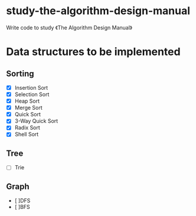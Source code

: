 # study-the-algorithm-design-manual
Write code to study 《The Algorithm Design Manual》


# Data structures to be implemented

## Sorting
- [x] Insertion Sort
- [x] Selection Sort
- [x] Heap Sort
- [x] Merge Sort
- [x] Quick Sort
- [x] 3-Way Quick Sort
- [x] Radix Sort
- [x] Shell Sort

## Tree
- [ ] Trie

## Graph
- [ ]DFS
- [ ]BFS
